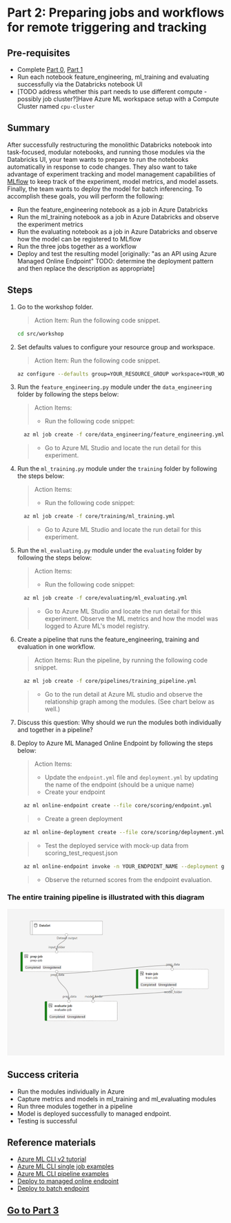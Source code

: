 
# Part 2:  Preparing jobs and workflows for remote triggering and tracking

## Pre-requisites
- Complete [Part 0](part_0.md), [Part 1](part_1.md)
- Run each notebook feature_engineering, ml_training and evaluating successfully via the Databricks notebook UI
- [TODO address whether this part needs to use different compute - possibly job cluster?]Have Azure ML workspace setup with a Compute Cluster named ```cpu-cluster```

## Summary 
After successfully restructuring the monolithic Databricks notebook into task-focused, modular notebooks, and running those modules via the Databricks UI, your team wants to prepare to run the notebooks automatically in response to code changes.
They also want to take advantage of experiment tracking and model management capabilities of [MLflow](https://mlflow.org/) to keep track of the experiment, model metrics, and model assets. 
Finally, the team wants to deploy the model for batch inferencing.
To accomplish these goals, you will perform the following:
- Run the feature_engineering notebook as a job in Azure Databricks 
- Run the ml_training notebook as a job in Azure Databricks and observe the experiment metrics 
- Run the evaluating notebook as a job in Azure Databricks and observe how the model can be registered to MLflow 
- Run the three jobs together as a workflow
- Deploy and test the resulting model [originally: "as an API using Azure Managed Online Endpoint" TODO: determine the deployment pattern and then replace the description as appropriate]


## Steps
1. Go to the workshop folder.
   > Action Item: Run the following code snippet.
    ```bash 
    cd src/workshop
    ```
2. Set defaults values to configure your resource group and workspace.
   > Action Item: Run the following code snippet.
    ```bash 
    az configure --defaults group=YOUR_RESOURCE_GROUP workspace=YOUR_WORKSPACE
    ```

3. Run the ```feature_engineering.py``` module under the ```data_engineering``` folder by following the steps below:
   > Action Items:
   > - Run the following code snippet:
      ```bash 
        az ml job create -f core/data_engineering/feature_engineering.yml 
      ```
   > - Go to Azure ML Studio and locate the run detail for this experiment.

4. Run the ```ml_training.py``` module under the ```training``` folder by following the steps below:
   > Action Items:
   > - Run the following code snippet:
      ```bash 
        az ml job create -f core/training/ml_training.yml 
      ```
   > - Go to Azure ML Studio and locate the run detail for this experiment.

5. Run the ```ml_evaluating.py``` module under the ```evaluating``` folder by following the steps below:
   > Action Items: 
   > - Run the following code snippet:

      ```bash 
        az ml job create -f core/evaluating/ml_evaluating.yml 
      ```
   > - Go to Azure ML Studio and locate the run detail for this experiment. Observe the ML metrics and how the model was logged to Azure ML's model registry.

6. Create a pipeline that runs the feature_engineering, training and evaluation in one workflow.
   > Action Items: Run the pipeline, by running the following code snippet.
   
      ```bash 
        az ml job create -f core/pipelines/training_pipeline.yml 
      ```
   > - Go to the run detail at Azure ML studio and observe the relationship graph among the modules. (See chart below as well.)

7. Discuss this question: Why should we run the modules both individually and together in a pipeline? 

8. Deploy to Azure ML Managed Online Endpoint by following the steps below:
   > Action Items:
   > - Update the ```endpoint.yml``` file and ```deployment.yml``` by updating the name of the endpoint (should be a unique name)
   > - Create your endpoint
      ```bash 
        az ml online-endpoint create --file core/scoring/endpoint.yml 
      ```
   > - Create a green deployment 
      ```bash 
        az ml online-deployment create --file core/scoring/deployment.yml 
      ```
   > - Test the deployed service with mock-up data from scoring_test_request.json
      ```bash 
        az ml online-endpoint invoke -n YOUR_ENDPOINT_NAME --deployment green --request-file core/scoring/scoring_test_request.json 
      ``` 
   > - Observe the returned scores from the endpoint evaluation.

### The entire training pipeline is illustrated with this diagram
![training_pipeline](images/training_pipeline.png)

## Success criteria
- Run the modules individually in Azure 
- Capture metrics and models in ml_training and ml_evaluating modules
- Run three modules together in a pipeline
- Model is deployed successfully to managed endpoint. 
- Testing is successful

## Reference materials
- [Azure ML CLI v2 tutorial](https://docs.microsoft.com/en-us/learn/paths/train-models-azure-machine-learning-cli-v2/)
- [Azure ML CLI single job examples](https://github.com/Azure/azureml-examples/tree/main/cli/jobs/single-step)
- [Azure ML CLI pipeline examples](https://github.com/Azure/azureml-examples/tree/main/cli/jobs/pipelines)
- [Deploy to managed online endpoint](https://docs.microsoft.com/en-us/azure/machine-learning/how-to-deploy-managed-online-endpoints)
- [Deploy to batch endpoint](https://docs.microsoft.com/en-us/azure/machine-learning/how-to-use-batch-endpoint)

## [Go to Part 3](part_3.md)
